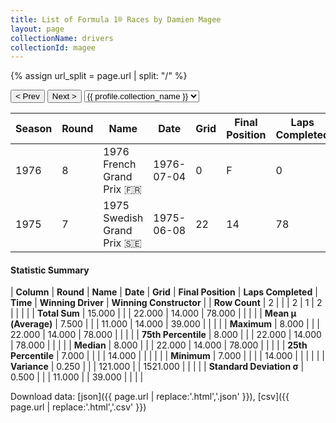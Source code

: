 ```yaml
---
title: List of Formula 1® Races by Damien Magee
layout: page
collectionName: drivers
collectionId: magee
---
```


{% assign url_split = page.url | split: "/" %}
<div id="collection-navigation">
<button onclick="selector.options[selector.selectedIndex-1].value && (window.location = selector.options[selector.selectedIndex-1].value);">&lt; Prev</button>
<button onclick="selector.options[selector.selectedIndex+1].value && (window.location = selector.options[selector.selectedIndex+1].value);">Next &gt;</button>
<select id="selector" onchange="this.options[this.selectedIndex].value && (window.location = this.options[this.selectedIndex].value);">
  {% for collectionId in site.data[page.collectionName].refs %}
    {% if collectionId == page.collectionId %}
      {% assign selected = "selected" %}
    {% else %}
      {% assign selected = "" %}
    {% endif %}
    {% assign profile = site.data[page.collectionName][collectionId].profile %}
    <option value="/f1/{{ page.collectionName }}/{{ collectionId }}/{{ url_split[4] }}" {{ selected }}>{{ profile.collection_name }}</option>
  {% endfor %}
</select>
</div>

| Season | Round | Name | Date | Grid | Final Position | Laps Completed | Time | Winning Driver | Winning Constructor |
|--|--|--|--|--|--|--|--|--|--|
| 1976 | 8 | 1976 French Grand Prix 🇫🇷 | 1976-07-04 | 0 | F | 0 |   | James Hunt 🇬🇧 | McLaren 🇬🇧 |
| 1975 | 7 | 1975 Swedish Grand Prix 🇸🇪 | 1975-06-08 | 22 | 14 | 78 |   | Niki Lauda 🇦🇹 | Ferrari 🇮🇹 |

#### Statistic Summary

| **Column** | **Round** | **Name** | **Date** | **Grid** | **Final Position** | **Laps Completed** | **Time** | **Winning Driver** | **Winning Constructor** |
| **Row Count** | 2 |  |  | 2 | 1 | 2 |  |  |  |
| **Total Sum** | 15.000 |  |  | 22.000 | 14.000 | 78.000 |  |  |  |
| **Mean μ (Average)** | 7.500 |  |  | 11.000 | 14.000 | 39.000 |  |  |  |
| **Maximum** | 8.000 |  |  | 22.000 | 14.000 | 78.000 |  |  |  |
| **75th Percentile** | 8.000 |  |  | 22.000 | 14.000 | 78.000 |  |  |  |
| **Median** | 8.000 |  |  | 22.000 | 14.000 | 78.000 |  |  |  |
| **25th Percentile** | 7.000 |  |  |  | 14.000 |  |  |  |  |
| **Minimum** | 7.000 |  |  |  | 14.000 |  |  |  |  |
| **Variance** | 0.250 |  |  | 121.000 |  | 1521.000 |  |  |  |
| **Standard Deviation σ** | 0.500 |  |  | 11.000 |  | 39.000 |  |  |  |

Download data: [json]({{ page.url | replace:'.html','.json' }}), [csv]({{ page.url | replace:'.html','.csv' }})
